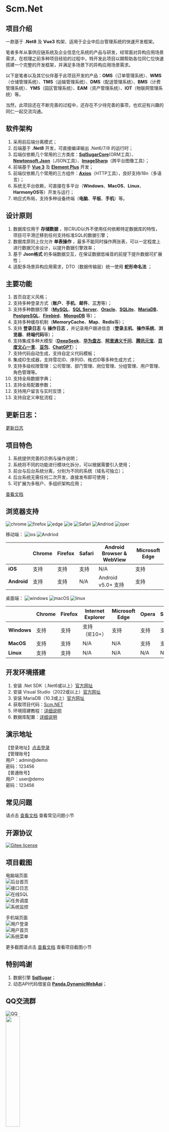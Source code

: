 ﻿

# Scm.Net

## 项目介绍
一款基于 **.Net8** 及 **Vue3** 构架、适用于企业中后台管理系统的快速开发框架。   

笔者多年从事供应链系统及企业信息化系统的产品与研发，经常面对异构应用场景需求，在梳理之前多种项目经验的过程中，特开发此项目以期帮助各位同仁位快速搭建一个完整的开发框架，并满足多场景下的异构应用场景需求。  

以下是笔者以及其它伙伴基于此项目开发的产品：**OMS**（订单管理系统）、**WMS**（仓储管理系统）、**TMS**（运输管理系统）、**DMS**（配送管理系统）、**BMS**（计费管理系统）、**YMS**（园区管理系统）、**EAM**（资产管理系统）、**IOT**（物联网管理系统）等。  

当然，此项目还在不断完善的过程中，还存在不少待完善的事项，也欢迎有兴趣的同仁一起交流沟通。  

## 软件架构
1. 采用前后端分离模式；  
2. 后端基于 **.Net8** 开发，可直接编译输出 .Net6/7/8 的运行时；  
3. 后端仅依赖几个常用的三方类库：**[SqlSugarCore](https://www.donet5.com/Home/Doc)**(ORM工具）、**[Newtonsoft.Json](https://www.newtonsoft.com/json)**（JSON工具）、**[ImageSharp](https://github.com/SixLabors/ImageSharp)**（跨平台图像工具）；  
4. 前端基于 **[Vue 3](https://vuejs.org)** 及 **[Element Plus](https://element-plus.gitee.io)** 开发；  
5. 前端仅依赖几个常用的三方组件：**[Axios](https://axios-http.com/)**（HTTP工具），良好支持i18n（多语言）；  
6. 系统无平台依赖，可直接在多平台（**Windows**、**MacOS**、**Linux**、**HarmonyOS**等）开发与运行；  
7. 响应式布局，支持多种设备终端（**电脑**、**平板**、**手机**）等。  

## 设计原则
1. 数据库仅用于 **存储数据** ，除CRUD以外不使用任何依赖特定数据库的特性，项目可平滑迁移到任何支持标准SQL的数据引擎；  
2. 数据库原则上仅允许 **单表操作** ，最多不能同时操作两张表，可以一定程度上进行数据冗余设计，以提升数据引擎效率；  
3. 基于 **Json格式** 的多端数据交互，在保证数据低噪音的前提下提升数据可扩展性；  
4. 适配多场景异构应用需求，DTO（数据传输层）统一使用 **蛇形命名法** ；  

## 主要功能  
1. 首页自定义风格；  
2. 支持多种登录方式（**账户**、**手机**、**邮件**、**三方**等）；  
3. 支持多种数据引擎（**[MySQL](https://www.mysql.com/)**、**[SQL Server](https://www.microsoft.com/zh-cn/sql-server/)**、**[Oracle](https://www.oracle.com/)**、**[SQLite](https://sqlite.org/)**、**[MariaDB](https://mariadb.org/)**、**[PostgreSQL](https://www.postgresql.org/)**、**[Firebird](https://firebirdsql.org/)**、**[MongoDB](https://www.mongodb.com/)** 等）；  
4. 支持多种缓存机制（**MemoryCache**、**Map**、**Redis**等）；  
5. 支持 **登录日志** 与 **操作日志** ，并记录用户跟进信息（**登录主机**、**操作系统**、**浏览器**、**终端代码**等）；  
6. 支持集成多种大模型（**[DeepSeek](https://www.deepseek.com/)**、**[华为盘古](https://pangu.huaweicloud.com/)**、**[阿里通义千问](https://www.tongyi.com/)**、**[腾讯元宝](https://yuanbao.tencent.com/)**、**[百度文心一言](https://yiyan.baidu.com/)**、**[豆包](https://www.doubao.com/)**、**[ChatGPT](https://chatgpt.com/)**）；  
7. 支持代码自动生成，支持自定义代码模板；  
8. 集成ID生成器，支持雪花ID、序列ID、格式ID等多种生成方式；  
9. 支持多级权限管理：公司管理、部门管理、岗位管理、分组管理、用户管理、角色管理等。  
10. 支持全局数据字典；  
11. 支持全局配置参数；  
12. 支持用户留言与实时反馈；  
13. 支持自定义审批流程；  

## 更新日志：
[更新日志](https://gitee.com/openscm/scm.net/wikis/更新日志)  

## 项目特色
1. 系统提供完善的示例与操作说明；  
2. 系统将不同的功能进行模块化拆分，可以根据需要引入使用；  
3. 前台与后台系统分离，分别为不同的系统（域名可独立）；  
4. 后台系统无需任何二次开发，直接发布即可使用；  
5. 可扩展为多租户、多组织架构应用；  

[查看文档](https://gitee.com/openscm/scm.net/wikis/%E9%A1%B9%E7%9B%AE%E4%BB%8B%E7%BB%8D)

## 浏览器支持

![chrome](https://img.shields.io/badge/chrome->%3D4.5-success.svg?logo=google%20chrome&logoColor=red)
![firefox](https://img.shields.io/badge/firefox->38-success.svg?logo=mozilla%20firefox&logoColor=red)
![edge](https://img.shields.io/badge/edge->%3D12-success.svg?logo=microsoft%20edge&logoColor=blue)
![ie](https://img.shields.io/badge/ie->%3D11-success.svg?logo=internet%20explorer&logoColor=blue)
![Safari](https://img.shields.io/badge/safari->%3D9-success.svg?logo=safari&logoColor=blue)
![Andriod](https://img.shields.io/badge/andriod->%3D4.4-success.svg?logo=android)
![oper](https://img.shields.io/badge/opera->%3D3.0-success.svg?logo=opera&logoColor=red)  

移动端：
![ios](https://img.shields.io/badge/ios-supported-success.svg?logo=apple&logoColor=white)
![Andriod](https://img.shields.io/badge/andriod-suported-success.svg?logo=android)

|                        |  **Chrome**  |  **Firefox**  |  **Safari**  |  **Android Browser & WebView**  |  **Microsoft Edge**  |
| -------                | ---------    | ---------     | ------       | -------------------------       | --------------       |
|  **iOS**               | 支持         | 支持           | 支持         | N/A                             | 支持                 |
|  **Android**           | 支持         | 支持           | N/A          | Android v5.0+ 支持              | 支持                 |

桌面端：
![windows](https://img.shields.io/badge/windows-suported-success.svg?logo=windows)
![macOS](https://img.shields.io/badge/macOS-supported-success.svg?logo=apple&logoColor=white)
![linux](https://img.shields.io/badge/linux-suported-success.svg?logo=linux&logoColor=white)

|             | **Chrome**    | **Firefox**   | **Internet Explorer** | **Microsoft Edge** | **Opera**     | **Safari**    |
| -------     | ---------     | ---------     | -----------------     | --------------     | ---------     | ------------- |
| **Windows** | 支持          | 支持          | 支持（IE10+）          | 支持                | 支持           | 支持          |
| **MacOS**   | 支持          | 支持          | N/A                   | N/A                | 支持           | 支持          |
| **Linux**   | 支持          | 支持          | N/A                   | N/A                | N/A            | N/A           |

## 开发环境搭建
1. 安装 .Net SDK（.Net6或以上）[官方网址](https://dotnet.microsoft.com)
2. 安装 Visual Studio（2022或以上）[官方网址](https://visualstudio.microsoft.com)
3. 安装 MariaDB（10.3或上）[官方网址](https://mariadb.org)
4. 获取项目代码：[Scm.NET](https://gitee.com/openscm/scm.net)
5. 环境搭建教程：[详细说明](https://gitee.com/openscm/scm.net/wikis/%E7%8E%AF%E5%A2%83%E6%90%AD%E5%BB%BA%E6%95%99%E7%A8%8B)
6. 数据库配置：[详细说明](https://gitee.com/openscm/scm.net/wikis/%E6%95%B0%E6%8D%AE%E5%BA%93%E9%85%8D%E7%BD%AE)

## 演示地址  
【登录地址】[点击登录](http://www.c-scm.net)  
【管理账号】  
用户：admin@demo  
密码：123456  
【普通账号】  
用户：user@demo  
密码：123456  

## 常见问题
请点击 [查看文档](https://gitee.com/openscm/scm.net/wikis/%E5%B8%B8%E8%A7%81%E9%97%AE%E9%A2%98) 查看常见问题小节  

## 开源协议
[![Gitee license](https://img.shields.io/github/license/argozhang/bootstrapadmin.svg?logo=git&logoColor=red)](https://gitee.com/openscm/scm.net/blob/master/LICENSE)

## 项目截图
电脑端页面   
![后台首页](https://gitee.com/openscm/scm.net/raw/master/pc-home.png)  
![接口日志](https://gitee.com/openscm/scm.net/raw/master/pc-logapi.png)  
![在线SQL](https://gitee.com/openscm/scm.net/raw/master/pc-sql.png)  
![任务调度](https://gitee.com/openscm/scm.net/raw/master/pc-task.png)  
![系统监控](https://gitee.com/openscm/scm.net/raw/master/pc-monitor.png)  

手机端页面   
![用户登录](https://gitee.com/openscm/scm.net/raw/master/mp-login.jpg)  
![用户首页](https://gitee.com/openscm/scm.net/raw/master/mp-home.jpg)  
![系统菜单](https://gitee.com/openscm/scm.net/raw/master/mp-menu.jpg)  

更多截图请点击 [查看文档](https://gitee.com/openscm/scm.net/wikis) 查看项目截图小节  

## 特别鸣谢
1. 数据引擎 **[SqlSugar](https://gitee.com/dotnetchina/SqlSugar)**；  
2. 动态API代码借鉴自 **[Panda.DynamicWebApi](https://gitee.com/mirrors/Panda.DynamicWebApi)**；  

## QQ交流群

![QQ](https://img.shields.io/badge/QQ-415872667-green.svg?logo=tencent%20qq&logoColor=red)  
<img src="https://gitee.com/openscm/scm.net/raw/master/qq.jpg" width="30%"/>

## 支持作者

如果这个项目对您有所帮助，并希望能够给更多的提供方便，请给予笔者支持，深表感谢。

<img src="https://gitee.com/openscm/scm.net/raw/master/wepay.jpg" width="30%"/>
